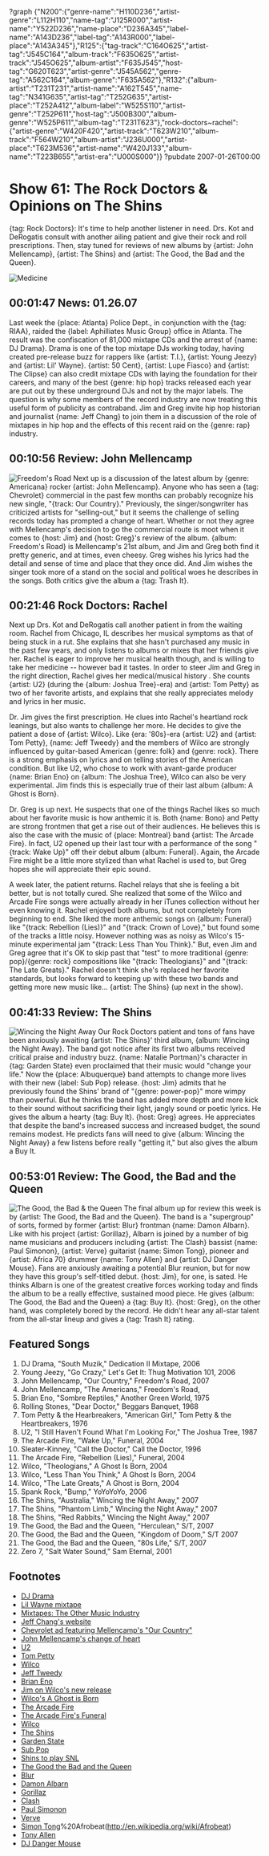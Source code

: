 ?graph {"N200":{"genre-name":"H110D236","artist-genre":"L112H110","name-tag":"J125R000","artist-name":"Y522D236","name-place":"D236A345","label-name":"A143D236","label-tag":"A143R000","label-place":"A143A345"},"R125":{"tag-track":"C164O625","artist-tag":"J545C164","album-track":"F635O625","artist-track":"J545O625","album-artist":"F635J545","host-tag":"G620T623","artist-genre":"J545A562","genre-tag":"A562C164","album-genre":"F635A562"},"R132":{"album-artist":"T231T231","artist-name":"A162T545","name-tag":"N341G635","artist-tag":"T252G635","artist-place":"T252A412","album-label":"W525S110","artist-genre":"T252P611","host-tag":"J500B300","album-genre":"W525P611","album-tag":"T231T623"},"rock-doctors~rachel":{"artist-genre":"W420F420","artist-track":"T623W210","album-track":"F564W210","album-artist":"J236U000","artist-place":"T623M536","artist-name":"W420J133","album-name":"T223B655","artist-era":"U000S000"}}
?pubdate 2007-01-26T00:00

# Show 61: The Rock Doctors & Opinions on The Shins
{tag: Rock Doctors}: It's time to help another listener in need. Drs. Kot and DeRogatis consult with another ailing patient and give their rock and roll prescriptions. Then, stay tuned for reviews of new albums by {artist: John Mellencamp}, {artist: The Shins} and {artist: The Good, the Bad and the Queen}.

![Medicine](http://static.soundopinions.org/images/rockdocs/happymedicine.jpg)

## 00:01:47 News: 01.26.07
Last week the {place: Atlanta} Police Dept., in conjunction with the {tag: RIAA}, raided the {label: Aphilliates Music Group} office in Atlanta. The result was the confiscation of 81,000 mixtape CDs and the arrest of {name: DJ Drama}. Drama is one of the top mixtape DJs working today, having created pre-release buzz for rappers like {artist: T.I.}, {artist: Young Jeezy} and {artist: Lil' Wayne}. {artist: 50 Cent}, {artist: Lupe Fiasco} and {artist: The Clipse} can also credit mixtape CDs with laying the foundation for their careers, and many of the best {genre: hip hop} tracks released each year are put out by these underground DJs and not by the major labels. The question is why some members of the record industry are now treating this useful form of publicity as contraband. Jim and Greg invite hip hop historian and journalist {name: Jeff Chang} to join them in a discussion of the role of mixtapes in hip hop and the effects of this recent raid on the {genre: rap} industry. 

## 00:10:56 Review: John Mellencamp
![Freedom's Road](http://is3.mzstatic.com/image/thumb/Music/v4/37/b6/25/37b625cb-0fbe-226e-acc9-76a0ca2b2085/source/600x600bb.jpg "79969/211600177")
Next up is a discussion of the latest album by {genre: Americana} rocker {artist: John Mellencamp}. Anyone who has seen a {tag: Chevrolet} commercial in the past few months can probably recognize his new single, "{track: Our Country}." Previously, the singer/songwriter has criticized artists for "selling-out," but it seems the challenge of selling records today has prompted a change of heart. Whether or not they agree with Mellencamp's decision to go the commercial route is moot when it comes to {host: Jim} and {host: Greg}'s review of the album. {album: Freedom's Road} is Mellencamp's 21st album, and Jim and Greg both find it pretty generic, and at times, even cheesy. Greg wishes his lyrics had the detail and sense of time and place that they once did. And Jim wishes the singer took more of a stand on the social and political woes he describes in the songs. Both critics give the album a {tag: Trash It}.

## 00:21:46 Rock Doctors: Rachel
Next up Drs. Kot and DeRogatis call another patient in from the waiting room. Rachel from Chicago, IL describes her musical symptoms as that of being stuck in a rut. She explains that she hasn't purchased any music in the past few years, and only listens to albums or mixes that her friends give her. Rachel is eager to improve her musical health though, and is willing to take her medicine -- however bad it tastes. In order to steer Jim and Greg in the right direction, Rachel gives her medical/musical history . She counts {artist: U2} (during the {album: Joshua Tree}-era) and {artist: Tom Petty} as two of her favorite artists, and explains that she really appreciates melody and lyrics in her music.

Dr. Jim gives the first prescription. He clues into Rachel's heartland rock leanings, but also wants to challenge her more. He decides to give the patient a dose of {artist: Wilco}. Like {era: '80s}-era {artist: U2} and {artist: Tom Petty}, {name: Jeff Tweedy} and the members of Wilco are strongly influenced by guitar-based American {genre: folk} and {genre: rock}. There is a strong emphasis on lyrics and on telling stories of the American condition. But like U2, who chose to work with avant-garde producer {name: Brian Eno} on {album: The Joshua Tree}, Wilco can also be very experimental. Jim finds this is especially true of their last album {album: A Ghost is Born}.

Dr. Greg is up next. He suspects that one of the things Rachel likes so much about her favorite music is how anthemic it is. Both {name: Bono} and Petty are strong frontmen that get a rise out of their audiences. He believes this is also the case with the music of {place: Montreal} band {artist: The Arcade Fire}. In fact, U2 opened up their last tour with a performance of the song "{track: Wake Up}" off their debut album {album: Funeral}. Again, the Arcade Fire might be a little more stylized than what Rachel is used to, but Greg hopes she will appreciate their epic sound.

A week later, the patient returns. Rachel relays that she is feeling a bit better, but is not totally cured. She realized that some of the Wilco and Arcade Fire songs were actually already in her iTunes collection without her even knowing it. Rachel enjoyed both albums, but not completely from beginning to end. She liked the more anthemic songs on {album: Funeral} like "{track: Rebellion (Lies)}" and "{track: Crown of Love}," but found some of the tracks a little noisy. However nothing was as noisy as Wilco's 15-minute experimental jam "{track: Less Than You Think}." But, even Jim and Greg agree that it's OK to skip past that "test" to more traditional {genre: pop}/{genre: rock} compositions like "{track: Theologians}" and "{track: The Late Greats}." Rachel doesn't think she's replaced her favorite standards, but looks forward to keeping up with these two bands and getting more new music like... {artist: The Shins} (up next in the show).

## 00:41:33 Review: The Shins
![Wincing the Night Away](http://is1.mzstatic.com/image/thumb/Music4/v4/fd/8a/59/fd8a5948-be93-2392-d921-b86e057167e7/source/600x600bb.jpg "3271784/669287796")
Our Rock Doctors patient and tons of fans have been anxiously awaiting {artist: The Shins}' third album, {album: Wincing the Night Away}. The band got notice after its first two albums received critical praise and industry buzz. {name: Natalie Portman}'s character in {tag: Garden State} even proclaimed that their music would "change your life." Now the {place: Albuquerque} band attempts to change more lives with their new {label: Sub Pop} release. {host: Jim} admits that he previously found the Shins' brand of "{genre: power-pop}" more wimpy than powerful. But he thinks the band has added more depth and more kick to their sound without sacrificing their light, jangly sound or poetic lyrics. He gives the album a hearty {tag: Buy It}. {host: Greg} agrees. He appreciates that despite the band's increased success and increased budget, the sound remains modest. He predicts fans will need to give {album: Wincing the Night Away} a few listens before really "getting it," but also gives the album a Buy It. 

## 00:53:01 Review: The Good, the Bad and the Queen
![The Good, the Bad & the Queen](http://is4.mzstatic.com/image/thumb/Music6/v4/e6/67/da/e667da36-0e19-3289-79fd-1d492ddcd1da/source/600x600bb.jpg "319223701/850770330")
The final album up for review this week is by {artist: The Good, the Bad and the Queen}. The band is a "supergroup" of sorts, formed by former {artist: Blur} frontman {name: Damon Albarn}. Like with his project {artist: Gorillaz}, Albarn is joined by a number of big name musicians and producers including {artist: The Clash} bassist {name: Paul Simonon}, {artist: Verve} guitarist {name: Simon Tong}, pioneer and {artist: Africa 70} drummer {name: Tony Allen} and {artist: DJ Danger Mouse}. Fans are anxiously awaiting a potential Blur reunion, but for now they have this group's self-titled debut. {host: Jim}, for one, is sated. He thinks Albarn is one of the greatest creative forces working today and finds the album to be a really effective, sustained mood piece. He gives {album: The Good, the Bad and the Queen} a {tag: Buy It}. {host: Greg}, on the other hand, was completely bored by the record. He didn't hear any all-star talent from the all-star lineup and gives a {tag: Trash It} rating.

## Featured Songs
1. DJ Drama, "South Muzik," Dedication II Mixtape, 2006
2. Young Jeezy, "Go Crazy," Let's Get It: Thug Motivation 101, 2006
3. John Mellencamp, "Our Country," Freedom's Road, 2007
4. John Mellencamp, "The Americans," Freedom's Road,
5. Brian Eno, "Sombre Reptiles," Another Green World, 1975
6. Rolling Stones, "Dear Doctor," Beggars Banquet, 1968
7. Tom Petty & the Hearbreakers, "American Girl," Tom Petty & the Heartbreakers, 1976
8. U2, "I Still Haven't Found What I'm Looking For," The Joshua Tree, 1987 
9. The Arcade Fire, "Wake Up," Funeral, 2004
10. Sleater-Kinney, "Call the Doctor," Call the Doctor, 1996
11. The Arcade Fire, "Rebellion (Lies)," Funeral, 2004
12. Wilco, "Theologians," A Ghost Is Born, 2004
13. Wilco, "Less Than You Think," A Ghost Is Born, 2004
14. Wilco, "The Late Greats," A Ghost is Born, 2004
15. Spank Rock, "Bump," YoYoYoYo, 2006
16. The Shins, "Australia," Wincing the Night Away," 2007
17. The Shins, "Phantom Limb," Wincing the Night Away," 2007
18. The Shins, "Red Rabbits," Wincing the Night Away," 2007 
19. The Good, the Bad and the Queen, "Herculean," S/T, 2007
20. The Good, the Bad and the Queen, "Kingdom of Doom," S/T 2007
21. The Good, the Bad and the Queen, "80s Life," S/T, 2007
22. Zero 7, "Salt Water Sound," Sam Eternal, 2001

## Footnotes
- [DJ Drama](http://en.wikipedia.org/wiki/DJ_Drama)
- [Lil Wayne mixtape](http://www.mixtapesusa.com/lilwaberaall.html)
- [Mixtapes: The Other Music Industry](http://www.mtv.com/bands/m/mixtape/news_feature_021003/)
- [Jeff Chang's website](http://www.cantstopwontstop.com/)
- [Chevrolet ad featuring Mellencamp's "Our Country"](http://www.youtube.com/watch?v=k-ZOtlQJnqI)
- [John Mellencamp's change of heart](http://www.nytimes.com/2007/01/22/arts/music/22mell.html?ref=music)
- [U2](http://www.u2.com/)
- [Tom Petty](http://www.tompetty.com/)
- [Wilco](http://www.wilcoworld.net/)
- [Jeff Tweedy](http://en.wikipedia.org/wiki/Jeff_Tweedy)
- [Brian Eno](http://www.enoweb.co.uk/)
- [Jim on Wilco's new release](http://www.jimdero.com/News2004/June6Wilco.htm)
- [Wilco's A Ghost is Born](http://www.metacritic.com/music/artists/wilco/ghostisborn/)
- [The Arcade Fire](http://www.arcadefire.com/flash.html)
- [The Arcade Fire's Funeral](http://www.metacritic.com/music/artists/arcadefire/funeral)
- [Wilco](http://www.wilcobook.com/)
- [The Shins](http://www.theshins.com/)
- [Garden State](http://gardenstate.typepad.com/)
- [Sub Pop](http://en.wikipedia.org/wiki/Sub_Pop)
- [Shins to play SNL](http://www.puddlegum.net/shins-saturday-night-live-january-13)
- [The Good the Bad and the Queen](http://www.thegoodthebadandthequeen.com/)
- [Blur](http://www.blur.co.uk/)
- [Damon Albarn](http://en.wikipedia.org/wiki/Damon_Albarn)
- [Gorillaz](http://www.gorillaz.com/)
- [Clash](http://www.allmusic.com/cg/amg.dll?p=amg&sql=11:i1ud6j4h7180)
- [Paul Simonon](http://en.wikipedia.org/wiki/Paul_Simonon)
- [Verve](http://www.theverve.co.uk/)
- [Simon Tong](http://en.wikipedia.org/wiki/Simon_Tong)%20Afrobeat(http://en.wikipedia.org/wiki/Afrobeat)
- [Tony Allen](http://www.africanmusiciansprofiles.com/tonyallen.htm)
- [DJ Danger Mouse](http://www.dangermousesite.com/)
